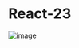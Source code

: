 # React-23

![image](https://user-images.githubusercontent.com/60667917/112688861-7cd1ca80-8e9f-11eb-8736-acea252fd29d.png)
